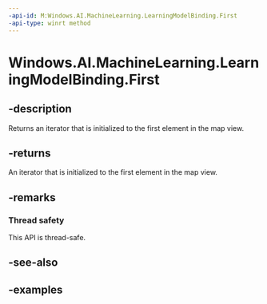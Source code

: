 ```yaml
---
-api-id: M:Windows.AI.MachineLearning.LearningModelBinding.First
-api-type: winrt method
---
```


<!-- Method syntax.
public IIterator<IKeyValuePair<string, object>> LearningModelBinding.First()
-->

# Windows.AI.MachineLearning.LearningModelBinding.First

## -description
Returns an iterator that is initialized to the first element in the map view.

## -returns
An iterator that is initialized to the first element in the map view.

## -remarks

### Thread safety
This API is thread-safe.

## -see-also

## -examples

